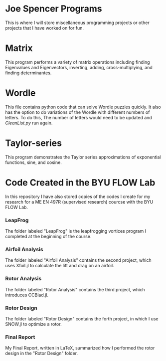 # Joe Spencer Programs

This is where I will store miscellaneous programming projects or other projects that I have worked on for fun.

# Matrix
This program performs a variety of matrix operations including finding Eigenvalues and Eigenvectors, inverting, adding, cross-multiplying, and finding determinantes.

# Wordle
This file contains python code that can solve Wordle puzzles quickly. It also has the option to do variations of the Wordle with different numbers of letters. To do this, The number of letters would need to be updated and *CleanList.py* run again.

# Taylor-series
This program demonstrates the Taylor series approximations of exponential functions, sine, and cosine.

# Code Created in the BYU FLOW Lab
In this repository I have also stored copies of the codes I create for my research for a ME EN 497R (supervised research) courcse with the BYU FLOW Lab.

### LeapFrog
The folder labeled "LeapFrog" is the leapfrogging vortices program I completed at the beginning of the course.

### Airfoil Analysis
The folder labeled "Airfoil Analysis" contains the second project, which uses Xfoil.jl to calculate the lift and drag on an airfoil.

### Rotor Analysis
The folder labeled "Rotor Analysis" contains the third project, which introduces CCBlad.jl.

### Rotor Design
The folder labeled "Rotor Design" contains the forth project, in which I use SNOW.jl to optimize a rotor.

### Final Report
My Final Report, written in LaTeX, summarized how I performed the rotor design in the "Rotor Design" folder.
